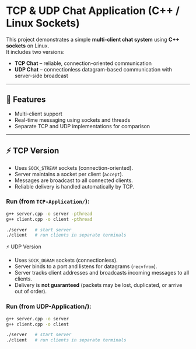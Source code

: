 # TCP & UDP Chat Application (C++ / Linux Sockets)

This project demonstrates a simple **multi-client chat system** using **C++ sockets** on Linux.  
It includes two versions:
- **TCP Chat** – reliable, connection-oriented communication
- **UDP Chat** – connectionless datagram-based communication with server-side broadcast

---

## 📌 Features
- Multi-client support  
- Real-time messaging using sockets and threads  
- Separate TCP and UDP implementations for comparison  

---

## ⚡ TCP Version
- Uses `SOCK_STREAM` sockets (connection-oriented).  
- Server maintains a socket per client (`accept`).  
- Messages are broadcast to all connected clients.  
- Reliable delivery is handled automatically by TCP.  

### Run (from `TCP-Application/`):
```bash
g++ server.cpp -o server -pthread
g++ client.cpp -o client -pthread

./server   # start server
./client   # run clients in separate terminals
```

⚡ UDP Version
- Uses `SOCK_DGRAM` sockets (connectionless).
- Server binds to a port and listens for datagrams (`recvfrom`).
- Server tracks client addresses and broadcasts incoming messages to all clients.
- Delivery is **not guaranteed** (packets may be lost, duplicated, or arrive out of order).

### Run (from UDP-Application/):
```bash
g++ server.cpp -o server
g++ client.cpp -o client

./server   # start server
./client   # run clients in separate terminals
```
